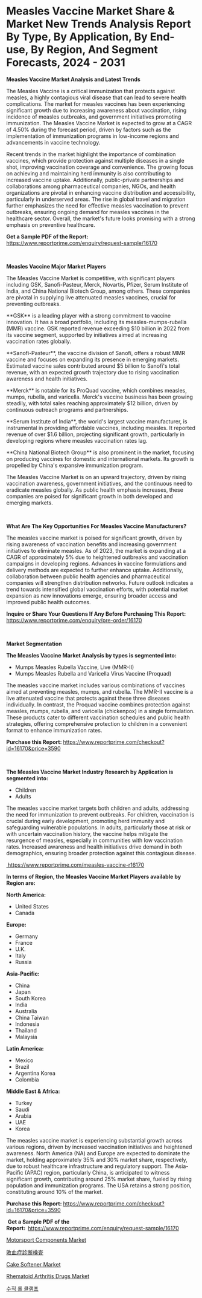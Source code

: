 <p><h1>Measles Vaccine Market Share & Market New Trends Analysis Report By Type, By Application, By End-use, By Region, And Segment Forecasts, 2024 - 2031</h1></p><p><strong>Measles Vaccine Market Analysis and Latest Trends</strong></p>
<p><p>The Measles Vaccine is a critical immunization that protects against measles, a highly contagious viral disease that can lead to severe health complications. The market for measles vaccines has been experiencing significant growth due to increasing awareness about vaccination, rising incidence of measles outbreaks, and government initiatives promoting immunization. The Measles Vaccine Market is expected to grow at a CAGR of 4.50% during the forecast period, driven by factors such as the implementation of immunization programs in low-income regions and advancements in vaccine technology.</p><p>Recent trends in the market highlight the importance of combination vaccines, which provide protection against multiple diseases in a single shot, improving vaccination coverage and convenience. The growing focus on achieving and maintaining herd immunity is also contributing to increased vaccine uptake. Additionally, public-private partnerships and collaborations among pharmaceutical companies, NGOs, and health organizations are pivotal in enhancing vaccine distribution and accessibility, particularly in underserved areas. The rise in global travel and migration further emphasizes the need for effective measles vaccination to prevent outbreaks, ensuring ongoing demand for measles vaccines in the healthcare sector. Overall, the market's future looks promising with a strong emphasis on preventive healthcare.</p></p>
<p><strong>Get a Sample PDF of the Report:&nbsp;</strong> <a href="https://www.reportprime.com/enquiry/request-sample/16170">https://www.reportprime.com/enquiry/request-sample/16170</a></p>
<p>&nbsp;</p>
<p><strong>Measles Vaccine Major Market Players</strong></p>
<p><p>The Measles Vaccine Market is competitive, with significant players including GSK, Sanofi-Pasteur, Merck, Novartis, Pfizer, Serum Institute of India, and China National Biotech Group, among others. These companies are pivotal in supplying live attenuated measles vaccines, crucial for preventing outbreaks.</p><p>**GSK** is a leading player with a strong commitment to vaccine innovation. It has a broad portfolio, including its measles-mumps-rubella (MMR) vaccine. GSK reported revenue exceeding $10 billion in 2022 from its vaccine segment, supported by initiatives aimed at increasing vaccination rates globally.</p><p>**Sanofi-Pasteur**, the vaccine division of Sanofi, offers a robust MMR vaccine and focuses on expanding its presence in emerging markets. Estimated vaccine sales contributed around $5 billion to Sanofi's total revenue, with an expected growth trajectory due to rising vaccination awareness and health initiatives.</p><p>**Merck** is notable for its ProQuad vaccine, which combines measles, mumps, rubella, and varicella. Merck's vaccine business has been growing steadily, with total sales reaching approximately $12 billion, driven by continuous outreach programs and partnerships.</p><p>**Serum Institute of India**, the world's largest vaccine manufacturer, is instrumental in providing affordable vaccines, including measles. It reported revenue of over $1.6 billion, projecting significant growth, particularly in developing regions where measles vaccination rates lag.</p><p>**China National Biotech Group** is also prominent in the market, focusing on producing vaccines for domestic and international markets. Its growth is propelled by China's expansive immunization program.</p><p>The Measles Vaccine Market is on an upward trajectory, driven by rising vaccination awareness, government initiatives, and the continuous need to eradicate measles globally. As public health emphasis increases, these companies are poised for significant growth in both developed and emerging markets.</p></p>
<p>&nbsp;</p>
<p><strong>What Are The Key Opportunities For Measles Vaccine Manufacturers?</strong></p>
<p><p>The measles vaccine market is poised for significant growth, driven by rising awareness of vaccination benefits and increasing government initiatives to eliminate measles. As of 2023, the market is expanding at a CAGR of approximately 5% due to heightened outbreaks and vaccination campaigns in developing regions. Advances in vaccine formulations and delivery methods are expected to further enhance uptake. Additionally, collaboration between public health agencies and pharmaceutical companies will strengthen distribution networks. Future outlook indicates a trend towards intensified global vaccination efforts, with potential market expansion as new innovations emerge, ensuring broader access and improved public health outcomes.</p></p>
<p><strong>Inquire or Share Your Questions If Any Before Purchasing This Report:</strong> <a href="https://www.reportprime.com/enquiry/pre-order/16170">https://www.reportprime.com/enquiry/pre-order/16170</a></p>
<p>&nbsp;</p>
<p><strong>Market Segmentation</strong></p>
<p><strong>The Measles Vaccine Market Analysis by types is segmented into:</strong></p>
<p><ul><li>Mumps Measles Rubella Vaccine, Live (MMR-II)</li><li>Mumps Measles Rubella and Varicella Virus Vaccine (Proquad)</li></ul></p>
<p><p>The measles vaccine market includes various combinations of vaccines aimed at preventing measles, mumps, and rubella. The MMR-II vaccine is a live attenuated vaccine that protects against these three diseases individually. In contrast, the Proquad vaccine combines protection against measles, mumps, rubella, and varicella (chickenpox) in a single formulation. These products cater to different vaccination schedules and public health strategies, offering comprehensive protection to children in a convenient format to enhance immunization rates.</p></p>
<p><strong>Purchase this Report:&nbsp;</strong><a href="https://www.reportprime.com/checkout?id=16170&price=3590">https://www.reportprime.com/checkout?id=16170&price=3590</a></p>
<p>&nbsp;</p>
<p><strong>The Measles Vaccine Market Industry Research by Application is segmented into:</strong></p>
<p><ul><li>Children</li><li>Adults</li></ul></p>
<p><p>The measles vaccine market targets both children and adults, addressing the need for immunization to prevent outbreaks. For children, vaccination is crucial during early development, promoting herd immunity and safeguarding vulnerable populations. In adults, particularly those at risk or with uncertain vaccination history, the vaccine helps mitigate the resurgence of measles, especially in communities with low vaccination rates. Increased awareness and health initiatives drive demand in both demographics, ensuring broader protection against this contagious disease.</p></p>
<p><a href="https://www.reportprime.com/measles-vaccine-r16170">&nbsp;https://www.reportprime.com/measles-vaccine-r16170</a></p>
<p><strong>In terms of Region, the Measles Vaccine Market Players available by Region are:</strong></p>
<p>
    <p> <strong> North America: </strong>
        <ul>
            <li>United States</li>
            <li>Canada</li>
        </ul>
        </p> 
    <p> <strong> Europe: </strong>
        <ul>
            <li>Germany</li>
            <li>France</li>
            <li>U.K.</li>
            <li>Italy</li>
            <li>Russia</li>
        </ul>
        </p> 
    <p> <strong> Asia-Pacific: </strong>
        <ul>
            <li>China</li>
            <li>Japan</li>
            <li>South Korea</li>
            <li>India</li>
            <li>Australia</li>
            <li>China Taiwan</li>
            <li>Indonesia</li>
            <li>Thailand</li>
            <li>Malaysia</li>
        </ul>
        </p> 
    <p> <strong> Latin America: </strong>
        <ul>
            <li>Mexico</li>
            <li>Brazil</li>
            <li>Argentina Korea</li>
            <li>Colombia</li>
        </ul>
        </p> 
    <p> <strong> Middle East & Africa: </strong>
        <ul>
            <li>Turkey</li>
            <li>Saudi</li>
            <li>Arabia</li>
            <li>UAE</li>
            <li>Korea</li>
        </ul>
    </p>
    </p>
<p><p>The measles vaccine market is experiencing substantial growth across various regions, driven by increased vaccination initiatives and heightened awareness. North America (NA) and Europe are expected to dominate the market, holding approximately 35% and 30% market share, respectively, due to robust healthcare infrastructure and regulatory support. The Asia-Pacific (APAC) region, particularly China, is anticipated to witness significant growth, contributing around 25% market share, fueled by rising population and immunization programs. The USA retains a strong position, constituting around 10% of the market.</p></p>
<p><strong>Purchase this Report: </strong><a href="https://www.reportprime.com/checkout?id=16170&price=3590">https://www.reportprime.com/checkout?id=16170&price=3590</a></p>
<p>&nbsp;<strong>Get a Sample PDF of the Report:&nbsp;&nbsp;</strong><a href="https://www.reportprime.com/enquiry/request-sample/16170">https://www.reportprime.com/enquiry/request-sample/16170</a></p>
<p><strong></strong></p>
<p><p><a href="https://issuu.com/reportprime-2/docs/motorsport-components-market-size-2_f46aecb96c34c1">Motorsport Components Market</a></p><p><a href="https://medium.com/@dfs4ff/sepsis-diagnostics-testing-market-%E3%81%AF-%E3%82%B3%E3%82%B9%E3%83%88%E7%AE%A1%E7%90%86%E3%81%A8%E5%8A%B9%E7%8E%87%E5%90%91%E4%B8%8A%E3%82%92%E5%84%AA%E5%85%88%E3%81%97%E3%81%BE%E3%81%99-%E3%81%95%E3%82%89%E3%81%AB-%E5%A0%B1%E5%91%8A%E6%9B%B8%E3%81%AF%E5%B8%82%E5%A0%B4%E3%81%AE%E9%9C%80%E8%A6%81%E9%9D%A2%E3%81%A8%E4%BE%9B%E7%B5%A6%E9%9D%A2%E3%81%AE%E4%B8%A1%E6%96%B9%E3%82%92%E3%82%AB%E3%83%90%E3%83%BC%E3%81%97%E3%81%A6%E3%81%84%E3%81%BE%E3%81%99-sepsis-9139856ef675">敗血症診断検査</a></p><p><a href="https://medium.com/@jordymiller13/the-cake-softener-market-industry-provides-a-comprehensive-and-current-analysis-of-the-sector-3fd357acfdd8">Cake Softener Market</a></p><p><a href="https://github.com/olyy49keyt/Market-Research-Report-List-1/blob/main/rhematoid-arthritis-drugs-market.md">Rhematoid Arthritis Drugs Market</a></p><p><a href="https://medium.com/@duncanbolton68/%EC%84%B8%EA%B3%84-vertical-roll-clamp-market-%EC%9D%80-2024%EC%97%90%EC%84%9C-2031%EB%A1%9C-%EC%97%B0%ED%8F%89%EA%B7%A0-%EC%A6%9D%EA%B0%80%EC%9C%A8%EC%9D%84-%EB%B3%B4%EC%9D%BC-%EA%B2%83%EC%9C%BC%EB%A1%9C-%EC%98%88%EC%83%81%EB%90%A9%EB%8B%88%EB%8B%A4-76a901c3dd2d">수직 롤 클램프</a></p></p>